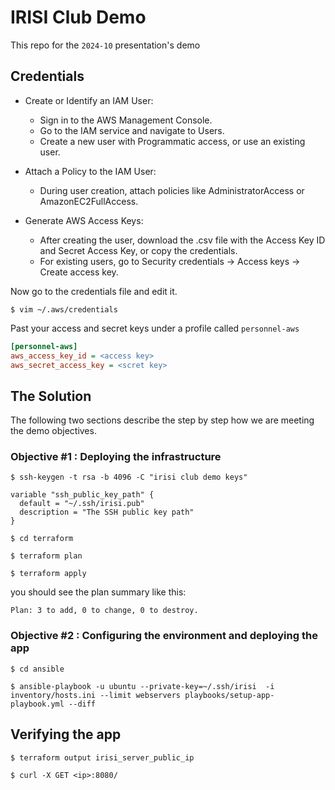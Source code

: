 # IRISI Club Demo
This repo for the `2024-10` presentation's demo

## Credentials
- Create or Identify an IAM User:
    - Sign in to the AWS Management Console.
    - Go to the IAM service and navigate to Users.
    - Create a new user with Programmatic access, or use an existing user.

- Attach a Policy to the IAM User:
    - During user creation, attach policies like AdministratorAccess or AmazonEC2FullAccess.

- Generate AWS Access Keys:
    - After creating the user, download the .csv file with the Access Key ID and Secret Access Key, or copy the credentials.
    - For existing users, go to Security credentials → Access keys → Create access key.


Now go to the credentials file and edit it.
```shell
$ vim ~/.aws/credentials
```
Past your access and secret keys under a profile called `personnel-aws`
```ini
[personnel-aws]
aws_access_key_id = <access key>
aws_secret_access_key = <scret key>
```

## The Solution 
The following two sections describe the step by step how we are meeting the demo objectives. 
### Objective #1 : Deploying the infrastructure

```shell
$ ssh-keygen -t rsa -b 4096 -C "irisi club demo keys"
```

```hcl
variable "ssh_public_key_path" {
  default = "~/.ssh/irisi.pub"
  description = "The SSH public key path"
}
```

```shell
$ cd terraform
```

```shell
$ terraform plan
```

```shell
$ terraform apply
```

you should see the plan summary like this: 
```shell
Plan: 3 to add, 0 to change, 0 to destroy.
```
### Objective #2 : Configuring the environment and deploying the app


```shell
$ cd ansible
```

```shell
$ ansible-playbook -u ubuntu --private-key=~/.ssh/irisi  -i inventory/hosts.ini --limit webservers playbooks/setup-app-playbook.yml --diff 
```

## Verifying the app 

```shell
$ terraform output irisi_server_public_ip
```

```shell
$ curl -X GET <ip>:8080/
```
